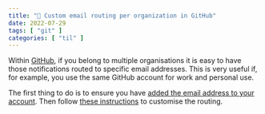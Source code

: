 ```yaml
---
title: "🐙 Custom email routing per organization in GitHub"
date: 2022-07-29
tags: [ "git" ]
categories: [ "til" ]
---
```


Within [GitHub](https://github.com), if you belong to multiple organisations it
is easy to have those notifications routed to specific email addresses. This is
very useful if, for example, you use the same GitHub account for work and
personal use.

The first thing to do is to ensure you have
[added the email address to your account](https://docs.github.com/en/account-and-profile/setting-up-and-managing-your-personal-account-on-github/managing-email-preferences/adding-an-email-address-to-your-github-account).
Then follow [these instructions](https://docs.github.com/en/account-and-profile/managing-subscriptions-and-notifications-on-github/setting-up-notifications/configuring-notifications#customizing-email-routes-per-organization)
to customise the routing.
